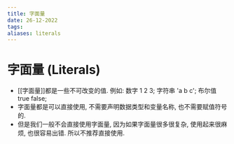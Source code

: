 ```yaml
---
title: 字面量
date: 26-12-2022
tags: 
aliases: literals
---
```


# 字面量 (Literals)  
  
- [[字面量]]都是一些不可改变的值. 例如: 数字 1 2 3; 字符串 'a b c'; 布尔值 true false;  
- 字面量都是可以直接使用, 不需要声明数据类型和变量名称, 也不需要赋值符号的.   
- 但是我们一般不会直接使用字面量, 因为如果字面量很多很复杂, 使用起来很麻烦, 也很容易出错. 所以不推荐直接使用.    